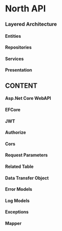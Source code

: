 # North API
### Layered Architecture 
#### Entities 
#### Repositories 
#### Services 
#### Presentation 

## CONTENT
#### Asp.Net Core WebAPI
#### EFCore 
#### JWT 
#### Authorize 
#### Cors 
#### Request Parameters 
#### Related Table 
#### Data Transfer Object
#### Error Models 
#### Log Models 
#### Exceptions 
#### Mapper 